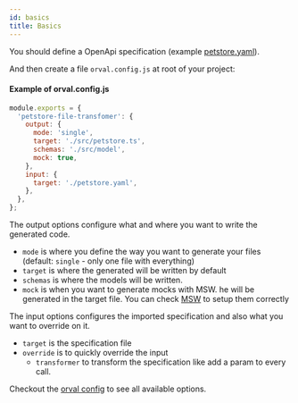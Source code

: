 ```yaml
---
id: basics
title: Basics
---
```


You should define a OpenApi specification (example <a href="https://github.com/anymaniax/orval/blob/master/samples/basic/petstore.yaml" target="_blank"> petstore.yaml</a>).

And then create a file `orval.config.js` at root of your project:
#### Example of orval.config.js

```js
module.exports = {
  'petstore-file-transfomer': {
    output: {
      mode: 'single',
      target: './src/petstore.ts',
      schemas: './src/model',
      mock: true,
    },
    input: {
      target: './petstore.yaml',
    },
  },
};
```

The output options configure what and where you want to write the generated code.

- `mode` is where you define the way you want to generate your files (default: `single` - only one file with everything)
- `target` is where the generated will be written by default
- `schemas` is where the models will be written.
- `mock` is when you want to generate mocks with MSW. he will be generated in the target file. You can check <a href="https://mswjs.io/" target="_blank">MSW</a> to setup them correctly

The input options configures the imported specification and also what you want to override on it.

- `target` is the specification file
- `override` is to quickly override the input
  - `transformer` to transform the specification like add a param to every call.

Checkout the [orval config](../reference/orval-config) to see all available options.

